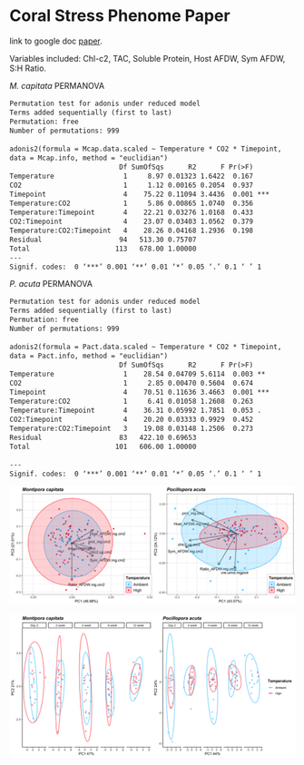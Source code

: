 # Coral Stress Phenome Paper

link to google doc [paper](https://docs.google.com/document/d/1geXeJEXaPVHWE6Ivdi6BW2qoF3PHT_Ok1Fv9iM8aLwg/edit).  

Variables included: Chl-c2, TAC, Soluble Protein, Host AFDW, Sym AFDW, S:H Ratio.

*M. capitata* PERMANOVA

```
Permutation test for adonis under reduced model
Terms added sequentially (first to last)
Permutation: free
Number of permutations: 999

adonis2(formula = Mcap.data.scaled ~ Temperature * CO2 * Timepoint, data = Mcap.info, method = "euclidian")
                           Df SumOfSqs      R2      F Pr(>F)    
Temperature                 1     8.97 0.01323 1.6422  0.167    
CO2                         1     1.12 0.00165 0.2054  0.937    
Timepoint                   4    75.22 0.11094 3.4436  0.001 ***
Temperature:CO2             1     5.86 0.00865 1.0740  0.356    
Temperature:Timepoint       4    22.21 0.03276 1.0168  0.433    
CO2:Timepoint               4    23.07 0.03403 1.0562  0.379    
Temperature:CO2:Timepoint   4    28.26 0.04168 1.2936  0.198    
Residual                   94   513.30 0.75707                  
Total                     113   678.00 1.00000                  
---
Signif. codes:  0 ‘***’ 0.001 ‘**’ 0.01 ‘*’ 0.05 ‘.’ 0.1 ‘ ’ 1
```


*P. acuta* PERMANOVA

```
Permutation test for adonis under reduced model
Terms added sequentially (first to last)
Permutation: free
Number of permutations: 999

adonis2(formula = Pact.data.scaled ~ Temperature * CO2 * Timepoint, data = Pact.info, method = "euclidian")
                           Df SumOfSqs      R2      F Pr(>F)    
Temperature                 1    28.54 0.04709 5.6114  0.003 **
CO2                         1     2.85 0.00470 0.5604  0.674    
Timepoint                   4    70.51 0.11636 3.4663  0.001 ***
Temperature:CO2             1     6.41 0.01058 1.2608  0.263    
Temperature:Timepoint       4    36.31 0.05992 1.7851  0.053 .  
CO2:Timepoint               4    20.20 0.03333 0.9929  0.452    
Temperature:CO2:Timepoint   3    19.08 0.03148 1.2506  0.273    
Residual                   83   422.10 0.69653                  
Total                     101   606.00 1.00000                  

---
Signif. codes:  0 ‘***’ 0.001 ‘**’ 0.01 ‘*’ 0.05 ‘.’ 0.1 ‘ ’ 1
```

![biplots](https://github.com/hputnam/Acclim_Dynamics/blob/master/Output/Final_Figures/CSP-PCAs.png?raw=true)

![5tp](https://github.com/hputnam/Acclim_Dynamics/blob/master/Output/Final_Figures/CSP-5TP.png?raw=true)

